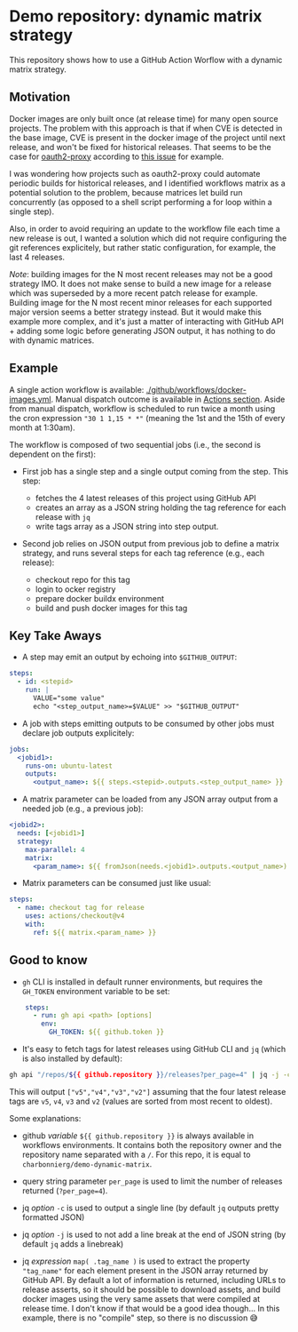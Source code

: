 # Demo repository: dynamic matrix strategy

This repository shows how to use a GitHub Action Worflow with a dynamic matrix strategy.

## Motivation

Docker images are only built once (at release time) for many open source projects. The problem with this approach is that if when CVE is detected in the base image, CVE is present in the docker image of the project until next release, and won't be fixed for historical releases. That seems to be the case for [oauth2-proxy](https://oauth2-proxy.github.io/oauth2-proxy/) according to [this issue](https://github.com/oauth2-proxy/oauth2-proxy/issues/2243) for example.

I was wondering how projects such as oauth2-proxy could automate periodic builds for historical releases, and I  identified workflows matrix as a potential solution to the problem, because matrices let build run concurrently (as opposed to a shell script performing a for loop within a single step).

Also, in order to avoid requiring an update to the workflow file each time a new release is out, I wanted a solution which did not require configuring the git references explicitely, but rather static configuration, for example, the last 4 releases.

*Note*: building images for the N most recent releases may not be a good strategy IMO. It does not make sense to build a new image for a release which was superseded by a more recent patch release for example. Building image for the N most recent minor releases for each supported major version seems a better strategy instead. But it would make this example more complex, and it's just a matter of interacting with GitHub API + adding some logic before generating JSON output, it has nothing to do with dynamic matrices.


## Example

A single action workflow is available: [./github/workflows/docker-images.yml](https://github.com/charbonnierg/demo-dynamic-matrix/blob/main/.github/workflows/docker-images.yml). Manual dispatch outcome is available in [Actions section](https://github.com/charbonnierg/demo-dynamic-matrix/actions/runs/6517850378). Aside from manual dispatch, workflow is scheduled to run twice a month using the cron expression `"30 1 1,15 * *"` (meaning the 1st and the 15th of every month at 1:30am).

The workflow is composed of two sequential jobs (i.e., the second is dependent on the first):

- First job has a single step and a single output coming from the step. This step:
  - fetches the 4 latest releases of this project using GitHub API
  - creates an array as a JSON string holding the tag reference for each release with `jq`
  - write tags array as a JSON string into step output.

- Second job relies on JSON output from previous job to define a matrix strategy, and runs several steps for each tag reference (e.g., each release):
  - checkout repo for this tag
  - login to ocker registry
  - prepare docker buildx environment
  - build and push docker images for this tag


## Key Take Aways

- A step may emit an output by echoing into `$GITHUB_OUTPUT`:

```yaml
steps:
  - id: <stepid>
    run: |
      VALUE="some value"
      echo "<step_output_name>=$VALUE" >> "$GITHUB_OUTPUT"
```

- A job with steps emitting outputs to be consumed by other jobs must declare job outputs explicitely:

```yaml
jobs:
  <jobid1>:
    runs-on: ubuntu-latest
    outputs:
      <output_name>: ${{ steps.<stepid>.outputs.<step_output_name> }}
```

- A matrix parameter can be loaded from any JSON array output from a needed job (e.g., a previous job):

```yaml
<jobid2>:
  needs: [<jobid1>]
  strategy:
    max-parallel: 4
    matrix:
      <param_name>: ${{ fromJson(needs.<jobid1>.outputs.<output_name>) }}
```

- Matrix parameters can be consumed just like usual:

```yaml
steps:
  - name: checkout tag for release
    uses: actions/checkout@v4
    with:
      ref: ${{ matrix.<param_name> }}
```

## Good to know

- `gh` CLI is installed in default runner environments, but requires the `GH_TOKEN` environment variable to be set:

```yaml
    steps:
      - run: gh api <path> [options]
        env:
          GH_TOKEN: ${{ github.token }}
```

- It's easy to fetch tags for latest releases using GitHub CLI and `jq` (which is also installed by default):

```bash
gh api "/repos/${{ github.repository }}/releases?per_page=4" | jq -j -c "map( .tag_name )"
```

  This will output `["v5","v4","v3","v2"]` assuming that the four latest release tags are `v5`, `v4`, `v3` and `v2` (values are sorted from most recent to oldest).

  Some explanations:

  - github *variable* `${{ github.repository }}` is always available in workflows environments. It contains both the repository owner and the repository name separated with a `/`. For this repo, it is equal to `charbonnierg/demo-dynamic-matrix`.

  - query string parameter `per_page` is used to limit the number of releases returned (`?per_page=4`).  

  - jq *option* `-c` is used to output a single line (by default `jq` outputs pretty formatted JSON)

  - jq *option* `-j` is used to not add a line break at the end of JSON string (by default `jq` adds a linebreak)

  - jq *expression* `map( .tag_name )` is used to extract the property `"tag_name"` for each element present in the JSON array returned by GitHub API. By default a lot of information is returned, including URLs to release asserts, so it should be possible to download assets, and build docker images using the very same assets that were compiled at release time. I don't know if that would be a good idea though... In this example, there is no "compile" step, so there is no discussion 😅
